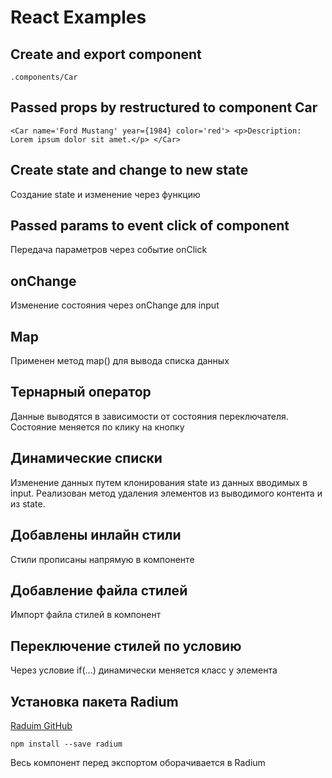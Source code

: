 # React Examples

## Create and export component 
`.components/Car`

## Passed props by restructured to component Car
`<Car name='Ford Mustang' year={1984} color='red'>
    <p>Description: Lorem ipsum dolor sit amet.</p>
</Car>`

## Create state and change to new state
Создание state и изменение через функцию

## Passed params to event click of component
Передача параметров через событие onClick

## onChange
Изменение состояния через onChange для input

## Map
Применен метод map() для вывода списка данных

## Тернарный оператор  
Данные выводятся в зависимости от состояния переключателя. Состояние меняется по клику на кнопку

## Динамические списки
Изменение данных путем клонирования state из данных вводимых в input.
Реализован метод удаления элементов из выводимого контента и из state. 

## Добавлены инлайн стили
Стили прописаны напрямую в компоненте

## Добавление файла стилей
Импорт файла стилей в компонент

## Переключение стилей по условию
Через условие if(...) динамически меняется класс у элемента

## Установка пакета Radium
[Raduim GitHub](https://github.com/FormidableLabs/radium) 

`npm install --save radium`

Весь компонент перед экспортом оборачивается в Radium

